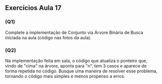 ## Exercícios Aula 17

### (Q1)
Complete a implementação de Conjunto via Árvore Binária de Busca iniciada na aula (código nas fotos da aula).

### (Q2)
Na implementação feita em sala, o código que atualiza o ponteiro que, vindo de "cima" na árvore, aponta para "n", tem 3 casos e aparece de forma repetida no código. Busque uma maneira de resolver esse problema, tornando o código mais simples e menos propenso a erros.
